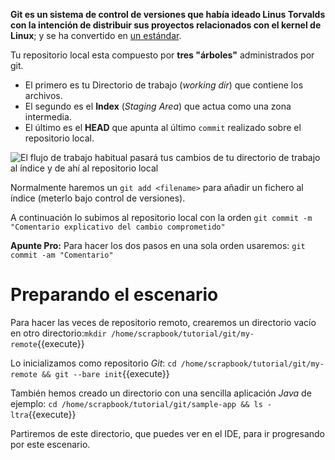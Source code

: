 **Git es un sistema de control de versiones que había ideado Linus Torvalds con la intención de distribuir sus proyectos relacionados con el kernel de Linux**; y se ha convertido en [un estándar](https://git-scm.com/).

Tu repositorio local esta compuesto por **tres "árboles"** administrados por git.

* El primero es tu Directorio de trabajo (_working dir_) que contiene los archivos.
* El segundo es el **Index** (_Staging Area_) que actua como una zona intermedia.
* El último es el **HEAD** que apunta al último ``commit`` realizado sobre el repositorio local.

![El flujo de trabajo habitual pasará tus cambios de tu directorio de trabajo al índice y de ahí al repositorio local](https://i.stack.imgur.com/NxTUz.png)

Normalmente haremos un ``git add <filename>`` para añadir un fichero al índice (meterlo bajo control de versiones).

A continuación lo subimos al repositorio local con la orden ``git commit -m "Comentario explicativo del cambio comprometido"``

**Apunte Pro:** Para hacer los dos pasos en una sola orden usaremos: ``git commit -am "Comentario"``

# Preparando el escenario

Para hacer las veces de repositorio remoto, crearemos un directorio vacío en otro directorio:`mkdir /home/scrapbook/tutorial/git/my-remote`{{execute}}

Lo inicializamos como repositorio _Git_: `cd /home/scrapbook/tutorial/git/my-remote && git --bare init`{{execute}}

También hemos creado un directorio con una sencilla aplicación _Java_ de ejemplo: `cd /home/scrapbook/tutorial/git/sample-app && ls -ltra`{{execute}}

Partiremos de este directorio, que puedes ver en el IDE, para ir progresando por este escenario.